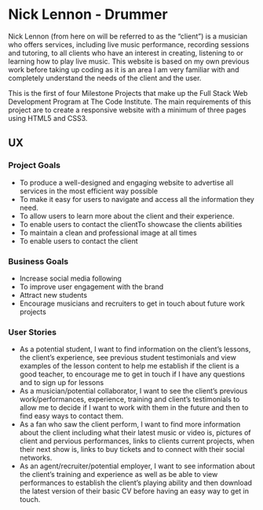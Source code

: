 # Nick Lennon - Drummer

Nick Lennon (from here on will be referred to as the “client”) is a musician who offers services, including live music performance, recording sessions and tutoring, to all clients who have an interest in creating, listening to or learning how to play live music. This website is based on my own previous work before taking up coding as it is an area I am very familiar with and completely understand the needs of the client and the user.

This is the first of four Milestone Projects that make up the Full Stack Web Development Program at The Code Institute. The main requirements of this project are to create a responsive website with a minimum of three pages using HTML5 and CSS3.
 
## UX
### Project Goals
* To produce a well-designed and engaging website to advertise all services in the most efficient way possible
* To make it easy for users to navigate and access all the information they need.
* To allow users to learn more about the client and their experience.
* To enable users to contact the clientTo showcase the clients abilities	 
* To maintain a clean and professional image at all times
* To enable users to contact the client

### Business Goals
- Increase social media following
- To improve user engagement with the brand
- Attract new students
- Encourage musicians and recruiters to get in touch about future work projects

### User Stories
* As a potential student, I want to find information on the client’s lessons, the client’s experience, see previous student testimonials and view examples of the lesson content to help me establish if the client is a good teacher, to encourage me to get in touch if I have any questions and to sign up for lessons
* As a musician/potential collaborator, I want to see the client’s previous work/performances, experience, training and client’s testimonials to allow me to decide if I want to work with them in the future and then to find easy ways to contact them.
* As a fan who saw the client perform, I want to find more information about the client including what their latest music or video is, pictures of client and pervious performances, links to clients current projects, when their next show is, links to buy tickets and to connect with their social networks.
* As an agent/recruiter/potential employer, I want to see information about the client’s training and experience as well as be able to view performances to establish the client’s playing ability and then download the latest version of their basic CV before having an easy way to get in touch.

